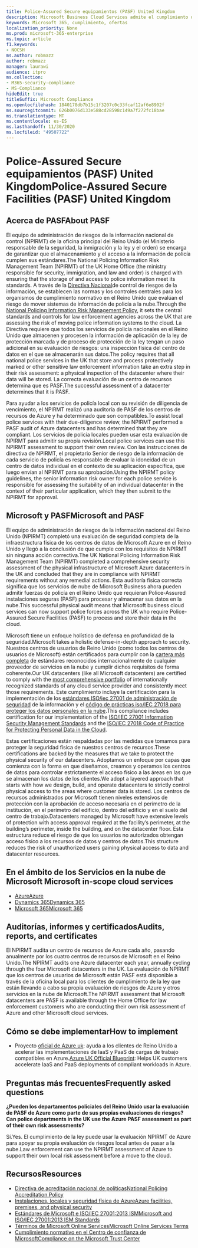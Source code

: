 ```yaml
---
title: Police-Assured Secure equipamientos (PASF) United Kingdom
description: Microsoft Business Cloud Services admite el cumplimiento de la ley de Reino Unido que requiere Police-Assured instalaciones seguras para procesar y almacenar sus datos en la nube.
keywords: Microsoft 365, cumplimiento, ofertas
localization_priority: None
ms.prod: microsoft-365-enterprise
ms.topic: article
f1.keywords:
- NOCSH
ms.author: robmazz
author: robmazz
manager: laurawi
audience: itpro
ms.collection:
- M365-security-compliance
- MS-Compliance
hideEdit: true
titleSuffix: Microsoft Compliance
ms.openlocfilehash: 1840178db7b15c1f3207c0c33fcaf12af6e8902f
ms.sourcegitcommit: 626b0076d133e588cd28598c149a7f272fc18bae
ms.translationtype: MT
ms.contentlocale: es-ES
ms.lasthandoff: 11/30/2020
ms.locfileid: "49507722"
---
```

# <a name="police-assured-secure-facilities-pasf-united-kingdom"></a><span data-ttu-id="0bec7-104">Police-Assured Secure equipamientos (PASF) United Kingdom</span><span class="sxs-lookup"><span data-stu-id="0bec7-104">Police-Assured Secure Facilities (PASF) United Kingdom</span></span>

## <a name="about-pasf"></a><span data-ttu-id="0bec7-105">Acerca de PASF</span><span class="sxs-lookup"><span data-stu-id="0bec7-105">About PASF</span></span>

<span data-ttu-id="0bec7-106">El equipo de administración de riesgos de la información nacional de control (NPIRMT) de la oficina principal del Reino Unido (el Ministerio responsable de la seguridad, la inmigración y la ley y el orden) se encarga de garantizar que el almacenamiento y el acceso a la información de policía cumplen sus estándares.</span><span class="sxs-lookup"><span data-stu-id="0bec7-106">The National Policing Information Risk Management Team (NPIRMT) of the UK Home Office (the ministry responsible for security, immigration, and law and order) is charged with ensuring that the storage of and access to police information meet its standards.</span></span> <span data-ttu-id="0bec7-107">A través de la [Directiva Nacional](http://library.college.police.uk/docs/APP-National-Policing-Information-Risk-Management-Policy.pdf)de control de riesgos de la información, se establecen las normas y los controles centrales para los organismos de cumplimiento normativo en el Reino Unido que evalúan el riesgo de mover sistemas de información de policía a la nube.</span><span class="sxs-lookup"><span data-stu-id="0bec7-107">Through the [National Policing Information Risk Management Policy](http://library.college.police.uk/docs/APP-National-Policing-Information-Risk-Management-Policy.pdf), it sets the central standards and controls for law enforcement agencies across the UK that are assessing the risk of moving police information systems to the cloud.</span></span> <span data-ttu-id="0bec7-108">La Directiva requiere que todos los servicios de policía nacionales en el Reino Unido que almacenen y procesen la información de aplicación de la ley de protección marcada y de proceso de protección de la ley tengan un paso adicional en su evaluación de riesgos: una inspección física del centro de datos en el que se almacenarán sus datos.</span><span class="sxs-lookup"><span data-stu-id="0bec7-108">The policy requires that all national police services in the UK that store and process protectively marked or other sensitive law enforcement information take an extra step in their risk assessment: a physical inspection of the datacenter where their data will be stored.</span></span> <span data-ttu-id="0bec7-109">La correcta evaluación de un centro de recursos determina que es PASF.</span><span class="sxs-lookup"><span data-stu-id="0bec7-109">The successful assessment of a datacenter determines that it is PASF.</span></span>

<span data-ttu-id="0bec7-110">Para ayudar a los servicios de policía local con su revisión de diligencia de vencimiento, el NPIRMT realizó una auditoría de PASF de los centros de recursos de Azure y ha determinado que son compatibles.</span><span class="sxs-lookup"><span data-stu-id="0bec7-110">To assist local police services with their due-diligence review, the NPIRMT performed a PASF audit of Azure datacenters and has determined that they are compliant.</span></span> <span data-ttu-id="0bec7-111">Los servicios de policía locales pueden usar esta evaluación de NPIRMT para admitir su propia revisión.</span><span class="sxs-lookup"><span data-stu-id="0bec7-111">Local police services can use this NPIRMT assessment to support their own review.</span></span> <span data-ttu-id="0bec7-112">Con las instrucciones de directiva de NPIRMT, el propietario Senior de riesgo de la información de cada servicio de policía es responsable de evaluar la idoneidad de un centro de datos individual en el contexto de su aplicación específica, que luego envían al NPIRMT para su aprobación.</span><span class="sxs-lookup"><span data-stu-id="0bec7-112">Using the NPIRMT policy guidelines, the senior information risk owner for each police service is responsible for assessing the suitability of an individual datacenter in the context of their particular application, which they then submit to the NPIRMT for approval.</span></span>

## <a name="microsoft-and-pasf"></a><span data-ttu-id="0bec7-113">Microsoft y PASF</span><span class="sxs-lookup"><span data-stu-id="0bec7-113">Microsoft and PASF</span></span>

<span data-ttu-id="0bec7-114">El equipo de administración de riesgos de la información nacional del Reino Unido (NPIRMT) completó una evaluación de seguridad completa de la infraestructura física de los centros de datos de Microsoft Azure en el Reino Unido y llegó a la conclusión de que cumple con los requisitos de NPIRMT sin ninguna acción correctiva.</span><span class="sxs-lookup"><span data-stu-id="0bec7-114">The UK National Policing Information Risk Management Team (NPIRMT) completed a comprehensive security assessment of the physical infrastructure of Microsoft Azure datacenters in the UK and concluded that they are in compliance with NPIRMT requirements without any remedial actions.</span></span> <span data-ttu-id="0bec7-115">Esta auditoría física correcta significa que los servicios de nube de Microsoft Business ahora pueden admitir fuerzas de policía en el Reino Unido que requieran Police-Assured instalaciones seguras (PASF) para procesar y almacenar sus datos en la nube.</span><span class="sxs-lookup"><span data-stu-id="0bec7-115">This successful physical audit means that Microsoft business cloud services can now support police forces across the UK who require Police-Assured Secure Facilities (PASF) to process and store their data in the cloud.</span></span>

<span data-ttu-id="0bec7-116">Microsoft tiene un enfoque holístico de defensa en profundidad de la seguridad.</span><span class="sxs-lookup"><span data-stu-id="0bec7-116">Microsoft takes a holistic defense-in-depth approach to security.</span></span> <span data-ttu-id="0bec7-117">Nuestros centros de usuarios de Reino Unido (como todos los centros de usuarios de Microsoft) están certificados para cumplir con la [cartera más completa](https://azure.microsoft.com/overview/trusted-cloud/) de estándares reconocidos internacionalmente de cualquier proveedor de servicios en la nube y cumplir dichos requisitos de forma coherente.</span><span class="sxs-lookup"><span data-stu-id="0bec7-117">Our UK datacenters (like all Microsoft datacenters) are certified to comply with the [most comprehensive portfolio](https://azure.microsoft.com/overview/trusted-cloud/) of internationally recognized standards of any cloud service provider and consistently meet those requirements.</span></span> <span data-ttu-id="0bec7-118">Este cumplimiento incluye la certificación para la implementación de los [estándares ISO/iec 27001 de administración de seguridad](offering-iso-27001.md) de la información y el [código de prácticas iso/IEC 27018 para proteger los datos personales en la nube](offering-iso-27018.md).</span><span class="sxs-lookup"><span data-stu-id="0bec7-118">This compliance includes certification for our implementation of the [ISO/IEC 27001 Information Security Management Standards](offering-iso-27001.md) and the [ISO/IEC 27018 Code of Practice for Protecting Personal Data in the Cloud](offering-iso-27018.md).</span></span>

<span data-ttu-id="0bec7-119">Estas certificaciones están respaldadas por las medidas que tomamos para proteger la seguridad física de nuestros centros de recursos.</span><span class="sxs-lookup"><span data-stu-id="0bec7-119">These certifications are backed by the measures that we take to protect the physical security of our datacenters.</span></span> <span data-ttu-id="0bec7-120">Adoptamos un enfoque por capas que comienza con la forma en que diseñamos, creamos y operamos los centros de datos para controlar estrictamente el acceso físico a las áreas en las que se almacenan los datos de los clientes.</span><span class="sxs-lookup"><span data-stu-id="0bec7-120">We adopt a layered approach that starts with how we design, build, and operate datacenters to strictly control physical access to the areas where customer data is stored.</span></span> <span data-ttu-id="0bec7-121">Los centros de recursos administrados por Microsoft tienen niveles extensivos de protección con la aprobación de acceso necesaria en el perímetro de la institución, en el perímetro del edificio, dentro del edificio y en el suelo del centro de trabajo.</span><span class="sxs-lookup"><span data-stu-id="0bec7-121">Datacenters managed by Microsoft have extensive levels of protection with access approval required at the facility’s perimeter, at the building’s perimeter, inside the building, and on the datacenter floor.</span></span> <span data-ttu-id="0bec7-122">Esta estructura reduce el riesgo de que los usuarios no autorizados obtengan acceso físico a los recursos de datos y centros de datos.</span><span class="sxs-lookup"><span data-stu-id="0bec7-122">This structure reduces the risk of unauthorized users gaining physical access to data and datacenter resources.</span></span>

## <a name="microsoft-in-scope-cloud-services"></a><span data-ttu-id="0bec7-123">En el ámbito de los Servicios en la nube de Microsoft </span><span class="sxs-lookup"><span data-stu-id="0bec7-123">Microsoft in-scope cloud services</span></span>

- [<span data-ttu-id="0bec7-124">Azure</span><span class="sxs-lookup"><span data-stu-id="0bec7-124">Azure</span></span>](https://gallery.technet.microsoft.com/Overview-of-Azure-c1be3942)
- [<span data-ttu-id="0bec7-125">Dynamics 365</span><span class="sxs-lookup"><span data-stu-id="0bec7-125">Dynamics 365</span></span>](https://download.microsoft.com/download/E/1/9/E1977163-7A86-4812-AC18-C03ADC958AAF/Microsoft_Dynamics_365_Cloud_Service_Compliance_Datasheet.pdf)
- [<span data-ttu-id="0bec7-126">Microsoft 365</span><span class="sxs-lookup"><span data-stu-id="0bec7-126">Microsoft 365</span></span>](https://servicetrust.microsoft.com/ViewPage/TrustDocuments?command=Download&downloadType=Document&downloadId=9f756cce-b15d-45a9-94d7-6a583dee4401&docTab=6d000410-c9e9-11e7-9a91-892aae8839ad_Compliance_Guides)

## <a name="audits-reports-and-certificates"></a><span data-ttu-id="0bec7-127">Auditorías, informes y certificados</span><span class="sxs-lookup"><span data-stu-id="0bec7-127">Audits, reports, and certificates</span></span>

<span data-ttu-id="0bec7-128">El NPIRMT audita un centro de recursos de Azure cada año, pasando anualmente por los cuatro centros de recursos de Microsoft en el Reino Unido.</span><span class="sxs-lookup"><span data-stu-id="0bec7-128">The NPIRMT audits one Azure datacenter each year, annually cycling through the four Microsoft datacenters in the UK.</span></span> <span data-ttu-id="0bec7-129">La evaluación de NPIRMT que los centros de usuarios de Microsoft están PASF está disponible a través de la oficina local para los clientes de cumplimiento de la ley que están llevando a cabo su propia evaluación de riesgos de Azure y otros servicios en la nube de Microsoft.</span><span class="sxs-lookup"><span data-stu-id="0bec7-129">The NPIRMT assessment that Microsoft datacenters are PASF is available through the Home Office for law enforcement customers who are conducting their own risk assessment of Azure and other Microsoft cloud services.</span></span>

## <a name="how-to-implement"></a><span data-ttu-id="0bec7-130">Cómo se debe implementar</span><span class="sxs-lookup"><span data-stu-id="0bec7-130">How to implement</span></span>

- <span data-ttu-id="0bec7-131">Proyecto [oficial de Azure uk](https://servicetrust.microsoft.com/ViewPage/UKBlueprints): ayuda a los clientes de Reino Unido a acelerar las implementaciones de IaaS y PaaS de cargas de trabajo compatibles en Azure.</span><span class="sxs-lookup"><span data-stu-id="0bec7-131">[Azure UK Official Blueprint](https://servicetrust.microsoft.com/ViewPage/UKBlueprints): Helps UK customers accelerate IaaS and PaaS deployments of compliant workloads in Azure.</span></span>

## <a name="frequently-asked-questions"></a><span data-ttu-id="0bec7-132">Preguntas más frecuentes</span><span class="sxs-lookup"><span data-stu-id="0bec7-132">Frequently asked questions</span></span>

<span data-ttu-id="0bec7-133">**¿Pueden los departamentos policiales del Reino Unido usar la evaluación de PASF de Azure como parte de sus propias evaluaciones de riesgos?**</span><span class="sxs-lookup"><span data-stu-id="0bec7-133">**Can police departments in the UK use the Azure PASF assessment as part of their own risk assessments?**</span></span>

<span data-ttu-id="0bec7-134">Sí.</span><span class="sxs-lookup"><span data-stu-id="0bec7-134">Yes.</span></span> <span data-ttu-id="0bec7-135">El cumplimiento de la ley puede usar la evaluación NPIRMT de Azure para apoyar su propia evaluación de riesgos local antes de pasar a la nube.</span><span class="sxs-lookup"><span data-stu-id="0bec7-135">Law enforcement can use the NPIRMT assessment of Azure to support their own local risk assessment before a move to the cloud.</span></span>

## <a name="resources"></a><span data-ttu-id="0bec7-136">Recursos</span><span class="sxs-lookup"><span data-stu-id="0bec7-136">Resources</span></span>

- [<span data-ttu-id="0bec7-137">Directiva de acreditación nacional de políticas</span><span class="sxs-lookup"><span data-stu-id="0bec7-137">National Policing Accreditation Policy</span></span>](http://library.college.police.uk/docs/APP-National-Policing-Accreditation-Policy-2013.pdf)
- [<span data-ttu-id="0bec7-138">Instalaciones, locales y seguridad física de Azure</span><span class="sxs-lookup"><span data-stu-id="0bec7-138">Azure facilities, premises, and physical security</span></span>](https://azure.microsoft.com/blog/azure-layered-approach-to-physical-security/)
- [<span data-ttu-id="0bec7-139">Estándares de Microsoft e ISO/IEC 27001:2013 ISM</span><span class="sxs-lookup"><span data-stu-id="0bec7-139">Microsoft and ISO/IEC 27001:2013 ISM Standards</span></span>](offering-iso-27001.md)
- [<span data-ttu-id="0bec7-140">Términos de Microsoft Online Services</span><span class="sxs-lookup"><span data-stu-id="0bec7-140">Microsoft Online Services Terms</span></span>](https://www.microsoftvolumelicensing.com/DocumentSearch.aspx?Mode=3&DocumentTypeId=31)
- [<span data-ttu-id="0bec7-141">Cumplimiento normativo en el Centro de confianza de Microsoft</span><span class="sxs-lookup"><span data-stu-id="0bec7-141">Compliance on the Microsoft Trust Center</span></span>](https://www.microsoft.com/trust-center/compliance/compliance-overview)
